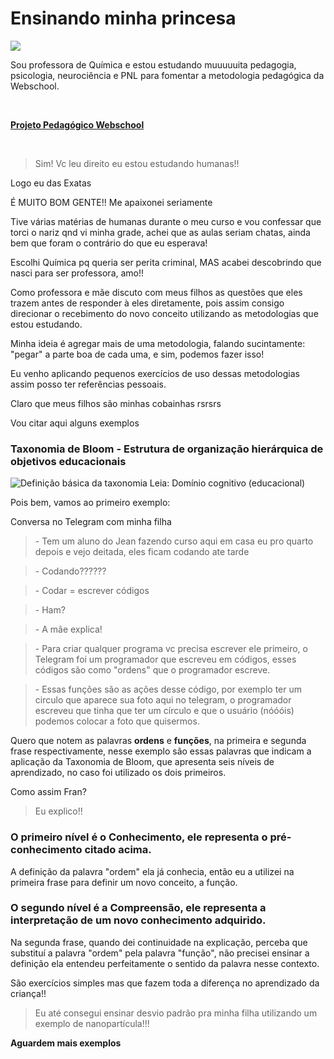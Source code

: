 # Ensinando minha princesa

![](http://i.imgur.com/WnjF3vk.jpg)

Sou professora de Química e estou estudando muuuuuita pedagogia, psicologia, neurociência e PNL para fomentar a metodologia pedagógica da Webschool.

<br>

**[Projeto Pedagógico Webschool](https://github.com/fpchemical/Projeto-Pedagogico-Webschool)**

<br>


> Sim! Vc leu direito eu estou estudando humanas!! 

Logo eu das Exatas

É MUITO BOM GENTE!! Me apaixonei seriamente

Tive várias matérias de humanas durante o meu curso e vou confessar que torci o nariz qnd vi minha grade, achei que as aulas seriam chatas, ainda bem que foram o contrário do que eu esperava!

Escolhi Química pq queria ser perita criminal, MAS acabei descobrindo que nasci para ser professora, amo!!

Como professora e mãe discuto com meus filhos as questões que eles trazem antes de responder à eles diretamente, pois assim consigo direcionar o recebimento do novo conceito utilizando as metodologias que estou estudando. 

Minha ideia é agregar mais de uma metodologia, falando sucintamente: "pegar" a parte boa de cada uma, e sim, podemos fazer isso!

Eu venho aplicando pequenos exercícios de uso dessas metodologias assim posso ter referências pessoais. 

Claro que meus filhos são minhas cobainhas rsrsrs

Vou citar aqui alguns exemplos

### Taxonomia de Bloom - Estrutura de organização hierárquica de objetivos educacionais

![Definição básica da taxonomia](https://pt.wikipedia.org/wiki/Taxonomia_dos_objetivos_educacionais) Leia: Domínio cognitivo (educacional)

Pois bem, vamos ao primeiro exemplo:

Conversa no Telegram com minha filha

> \- Tem um aluno do Jean fazendo curso aqui em casa eu pro quarto depois e vejo deitada, eles ficam codando ate tarde

> \- Codando??????

> \- Codar = escrever códigos

> \- Ham?

> \- A mãe explica!

> \- Para criar qualquer programa vc precisa escrever ele primeiro, o Telegram foi um programador que escreveu em códigos, esses códigos são como "ordens" que o programador escreve.

> \- Essas funções são as ações desse código, por exemplo ter um circulo que aparece sua foto aqui no telegram, o programador escreveu que tinha que ter um círculo e que o usuário (nóóóis) podemos colocar a foto que quisermos.


Quero que notem as palavras **ordens** e **funções**, na primeira e segunda frase respectivamente, nesse exemplo são essas palavras que indicam a aplicação da Taxonomia de Bloom, que apresenta seis níveis de aprendizado, no caso foi utilizado os dois primeiros.

Como assim Fran? 

> Eu explico!! 

### O primeiro nível é o **Conhecimento**, ele representa o pré-conhecimento citado acima.

A definição da palavra "ordem" ela já conhecia, então eu a utilizei na primeira frase para definir um novo conceito, a função.

### O segundo nível é a **Compreensão**, ele representa a interpretação de um novo conhecimento adquirido.

Na segunda frase, quando dei continuidade na explicação, perceba que substituí a palavra "ordem" pela palavra "função", não precisei ensinar a definição ela entendeu perfeitamente o sentido da palavra nesse contexto.

São exercícios simples mas que fazem toda a diferença no aprendizado da criança!!

> Eu até consegui ensinar desvio padrão pra minha filha utilizando um exemplo de nanopartícula!!! 

**Aguardem mais exemplos**





